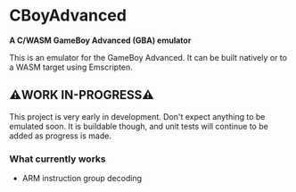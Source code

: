 # CBoyAdvanced

**A C/WASM GameBoy Advanced (GBA) emulator**

This is an emulator for the GameBoy Advanced. It can be built natively or to a WASM target using Emscripten.


## ⚠️WORK IN-PROGRESS⚠️
This project is very early in development. Don't expect anything to be emulated soon. It is buildable though, and unit tests will continue to be added as progress is made.


<!-- Includes ARM7TDMI decompiler -->

### What currently works

- ARM instruction group decoding
